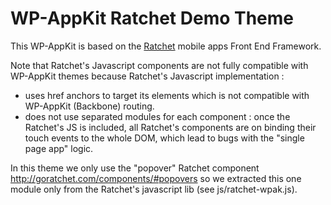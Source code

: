 <!--
Theme Name: Ratchet Demo Theme
Description: WP-AppKit demo theme using the Ratchet Front End Framework
Version: 0.2
Theme URI: https://github.com/uncatcrea/wpak-bootstrap-themes
Author: UncatCrea			
Author URI: http://uncategorized-creations.com		
-->

# WP-AppKit Ratchet Demo Theme

This WP-AppKit is based on the <a href="http://goratchet.com/">Ratchet</a> mobile apps Front End Framework.

Note that Ratchet's Javascript components are not fully compatible with WP-AppKit themes because Ratchet's Javascript implementation :
- uses href anchors to target its elements which is not compatible with WP-AppKit (Backbone) routing.
- does not use separated modules for each component : once the Ratchet's JS is included,
all Ratchet's components are on binding their touch events to the whole DOM,
which lead to bugs with the "single page app" logic.

In this theme we only use the "popover" Ratchet component http://goratchet.com/components/#popovers so
we extracted this one module only from the Ratchet's javascript lib (see js/ratchet-wpak.js).
